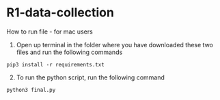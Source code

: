 # R1-data-collection

How to run file - for mac users

1. Open up terminal in the folder where you have downloaded these two files and run the following commands

```
pip3 install -r requirements.txt
```

2. To run the python script, run the following command

```
python3 final.py
```
